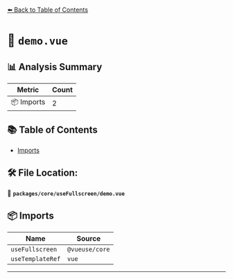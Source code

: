 [⬅️ Back to Table of Contents](../../../index.md)

# 📄 `demo.vue`

## 📊 Analysis Summary

| Metric | Count |
|--------|-------|
| 📦 Imports | 2 |

## 📚 Table of Contents

- [Imports](#imports)

## 🛠️ File Location:
📂 **`packages/core/useFullscreen/demo.vue`**

## 📦 Imports

| Name | Source |
|------|--------|
| `useFullscreen` | `@vueuse/core` |
| `useTemplateRef` | `vue` |


---